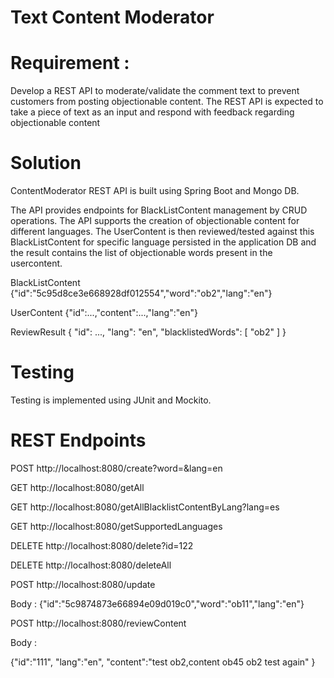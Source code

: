 # Text Content Moderator

# Requirement :
Develop a REST API to moderate/validate the comment text to prevent customers from posting objectionable content. The REST API is expected to take a piece of text as an input and respond with feedback regarding objectionable content

# Solution
 ContentModerator REST API is built using Spring Boot and Mongo DB.

The API provides endpoints for BlackListContent management by CRUD operations.
The API supports the creation of objectionable content for different languages.
The UserContent is then reviewed/tested against this BlackListContent for specific language persisted in the application DB and the result contains the list of objectionable words present in the usercontent.

BlackListContent
{"id":"5c95d8ce3e668928df012554","word":"ob2","lang":"en"}

UserContent
{"id":...,"content":...,"lang":"en"}

ReviewResult
{
    "id": ...,
    "lang": "en",
    "blacklistedWords": [
        "ob2"
    ]
}



# Testing
Testing is implemented using JUnit and Mockito. 

# REST Endpoints

POST http://localhost:8080/create?word=&lang=en

GET http://localhost:8080/getAll

GET http://localhost:8080/getAllBlacklistContentByLang?lang=es

GET http://localhost:8080/getSupportedLanguages

DELETE http://localhost:8080/delete?id=122

DELETE http://localhost:8080/deleteAll

POST http://localhost:8080/update

Body : 
{"id":"5c9874873e66894e09d019c0","word":"ob11","lang":"en"}

POST http://localhost:8080/reviewContent

Body :

{"id":"111",
"lang":"en",
"content":"test ob2,content ob45 ob2 test again"
}





        


        


